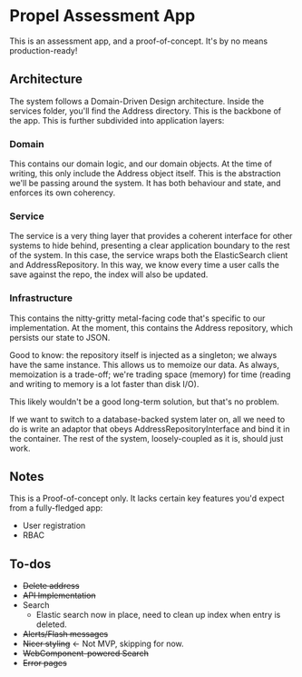 # Propel Assessment App
This is an assessment app, and a proof-of-concept. It's by no means production-ready!

## Architecture
The system follows a Domain-Driven Design architecture. Inside the services folder, you'll find the Address directory. This is the backbone of the app.
This is further subdivided into application layers:

### Domain
This contains our domain logic, and our domain objects.
At the time of writing, this only include the Address object itself. 
This is the abstraction we'll be passing around the system. It has both behaviour and state, and enforces its own coherency.

### Service
The service is a very thing layer that provides a coherent interface for other systems to hide behind, 
presenting a clear application boundary to the rest of the system. In this case, the service wraps both the ElasticSearch client and AddressRepository. In this way, we know every time a user calls the save against the repo, the index will also be updated.

### Infrastructure
This contains the nitty-gritty metal-facing code that's specific to our implementation.
At the moment, this contains the Address repository, which persists our state to JSON.

Good to know: the repository itself is injected as a singleton; we always have the same instance.
This allows us to memoize our data. As always, memoization is a trade-off; we're trading space (memory) for time (reading and writing to memory is a lot faster than disk I/O).

This likely wouldn't be a good long-term solution, but that's no problem.

If we want to switch to a database-backed system later on, all we need to do is write an adaptor that obeys AddressRepositoryInterface and bind it in the container.
The rest of the system, loosely-coupled as it is, should just work.

## Notes
This is a Proof-of-concept only. It lacks certain key features you'd expect from a fully-fledged app:
* User registration
* RBAC

## To-dos
* ~~Delete address~~ 
* ~~API Implementation~~
* Search
  * Elastic search now in place, need to clean up index when entry is deleted.
* ~~Alerts/Flash messages~~
* ~~Nicer styling~~ <- Not MVP, skipping for now.
* ~~WebComponent-powered Search~~
* ~~Error pages~~